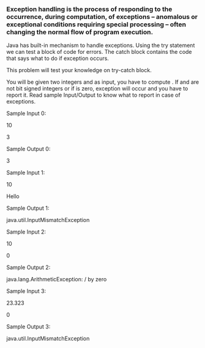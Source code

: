 ### Exception handling is the process of responding to the occurrence, during computation, of exceptions – anomalous or exceptional conditions requiring special processing – often changing the normal flow of program execution.

Java has built-in mechanism to handle exceptions. Using the try statement we can test a block of code for errors. The catch block contains the code that says what to do if exception occurs.

This problem will test your knowledge on try-catch block.

You will be given two integers  and  as input, you have to compute . If  and  are not  bit signed integers or if  is zero, exception will occur and you have to report it. Read sample Input/Output to know what to report in case of exceptions.

Sample Input 0:

10

3


Sample Output 0:

3

Sample Input 1:

10

Hello


Sample Output 1:

java.util.InputMismatchException


Sample Input 2:

10

0


Sample Output 2:

java.lang.ArithmeticException: / by zero

Sample Input 3:

23.323

0

Sample Output 3:

java.util.InputMismatchException
